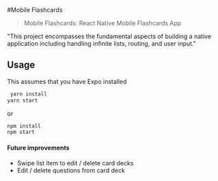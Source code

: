 #Mobile Flashcards
> Mobile Flashcards: React Native Mobile Flashcards App

"This project encompasses the fundamental aspects of building a native application including handling infinite lists, routing, and user input."

## Usage
This assumes that you have Expo installed

```bash
 yarn install
yarn start
```
or

```bash
npm install
npm start
```


#### Future improvements
- Swipe list item to edit / delete card decks
- Edit / delete questions from card deck